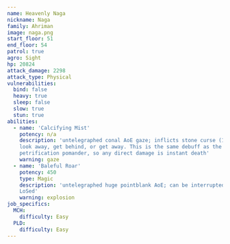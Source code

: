 ```yaml
---
name: Heavenly Naga
nickname: Naga
family: Ahriman
image: naga.png
start_floor: 51
end_floor: 54
patrol: true
agro: Sight
hp: 20824
attack_damage: 2298
attack_type: Physical
vulnerabilities:
  bind: false
  heavy: true
  sleep: false
  slow: true
  stun: true
abilities:
  - name: 'Calcifying Mist'
    potency: n/a
    description: 'untelegraphed conal AoE gaze; inflicts stone curse (15s) -
    look away, get behind, or get away. This is the same debuff as the
    petrification pomander, so any direct damage is instant death'
    warning: gaze
  - name: 'Baleful Roar'
    potency: 450
    type: Magic
    description: 'untelegraphed huge pointblank AoE; can be interrupted or
    LoSed'
    warning: explosion
job_specifics:
  MCH:
    difficulty: Easy
  PLD:
    difficulty: Easy
---
```

